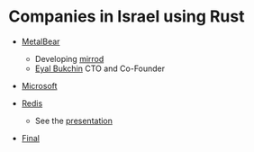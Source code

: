 # Companies in Israel using Rust

* [MetalBear](https://metalbear.co)
    * Developing [mirrod](https://github.com/metalbear-co/mirrord)
    * [Eyal Bukchin](https://www.linkedin.com/in/eyal-bukchin/) CTO and Co-Founder

* [Microsoft](https://www.microsoft.com/)

* [Redis](https://redis.com/)
    * See the [presentation](/tlv)

* [Final](https://www.final.co.il/)
